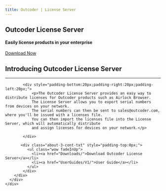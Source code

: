 ```yaml
---
title: Outcoder | License Server
---
```


<section id="banner-3" class="section-padding" style="background:url(/images/license-server-bg.png) no-repeat 0 0; background-position:center; background-attachment:fixed;  background-size: cover; }">
  <div class="container">
	<div class="row">
	  <div class="col-lg-8 col-lg-offset-2">
		<div class="banner-2-cont">
		  <h1 class="wow fadeInUp text-center">Outcoder License Server</h1>
		  <h4 class="wow fadeInUp text-center hidden-xs">Easily license products in your enterprise</h4>
		  <div class="text-center hidden-xs"><a href="Downloads/" class="btn btn-black btn-xl">Download Now</a></div>
		</div>
	  </div>
	</div>
  </div>
</section>


<section id="faq-team" class="section-padding">
  <div class="container">
	<div class="row">
	  <div class="col-lg-6">
		<h2 class="text-left">Introducing Outcoder License Server</h2>
		<hr class="hr-left">
		<div class="row">
		  
			<div style="padding-bottom:20px;padding-right:20px;padding-left:20px;"> 
				<p>The Outcoder License Server provides an easy way to distribute licenses for Outcoder products such as Airlock Browser. 
				The License Server allows you to export serial numbers from devices on your network. 
				The serial numbers can then be sent to sales@outcoder.com, where you'll be issued with a licenses file. 
				You can then import the licenses file into the License Server, which will automatically distribute 
				and assign licenses for devices on your network.</p>
			  
			</div>
		 
		   <div class="about-3-cont-txt" style="padding-top:0px;">
			  <ul class="wow fadeInUp">
				<li><a href="Downloads/">Download Outcoder License Server</a></li>
				<li><a href="UserGuides/V1/">User Guide</a></li>
			  </ul>
			</div>
		</div>
	  </div>
	</div>
  </div>
</section>
	